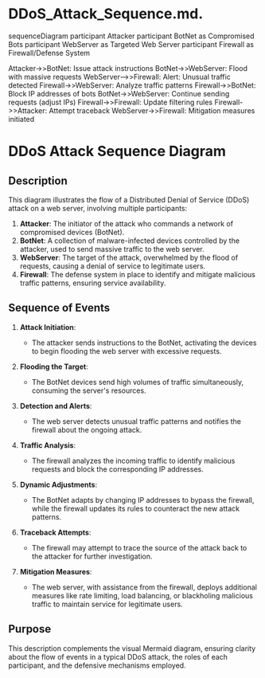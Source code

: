 # DDoS_Attack_Sequence.md.

sequenceDiagram
participant Attacker
participant BotNet as Compromised Bots
participant WebServer as Targeted Web Server
participant Firewall as Firewall/Defense System

Attacker->>BotNet: Issue attack instructions
BotNet->>WebServer: Flood with massive requests
WebServer-->>Firewall: Alert: Unusual traffic detected
Firewall->>WebServer: Analyze traffic patterns
Firewall->>BotNet: Block IP addresses of bots
BotNet->>WebServer: Continue sending requests (adjust IPs)
Firewall->>Firewall: Update filtering rules
Firewall->>Attacker: Attempt traceback
WebServer->>Firewall: Mitigation measures initiated


# DDoS Attack Sequence Diagram

## Description

This diagram illustrates the flow of a Distributed Denial of Service (DDoS) attack on a web server, involving multiple participants:

1. **Attacker**: The initiator of the attack who commands a network of compromised devices (BotNet).
2. **BotNet**: A collection of malware-infected devices controlled by the attacker, used to send massive traffic to the web server.
3. **WebServer**: The target of the attack, overwhelmed by the flood of requests, causing a denial of service to legitimate users.
4. **Firewall**: The defense system in place to identify and mitigate malicious traffic patterns, ensuring service availability.

## Sequence of Events

1. **Attack Initiation**:
   - The attacker sends instructions to the BotNet, activating the devices to begin flooding the web server with excessive requests.

2. **Flooding the Target**:
   - The BotNet devices send high volumes of traffic simultaneously, consuming the server's resources.

3. **Detection and Alerts**:
   - The web server detects unusual traffic patterns and notifies the firewall about the ongoing attack.

4. **Traffic Analysis**:
   - The firewall analyzes the incoming traffic to identify malicious requests and block the corresponding IP addresses.

5. **Dynamic Adjustments**:
   - The BotNet adapts by changing IP addresses to bypass the firewall, while the firewall updates its rules to counteract the new attack patterns.

6. **Traceback Attempts**:
   - The firewall may attempt to trace the source of the attack back to the attacker for further investigation.

7. **Mitigation Measures**:
   - The web server, with assistance from the firewall, deploys additional measures like rate limiting, load balancing, or blackholing malicious traffic to maintain service for legitimate users.

## Purpose

This description complements the visual Mermaid diagram, ensuring clarity about the flow of events in a typical DDoS attack, the roles of each participant, and the defensive mechanisms employed.

